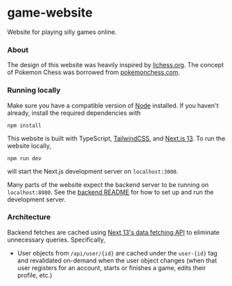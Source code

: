 # game-website
Website for playing silly games online.

### About
The design of this website was heavily inspired by [lichess.org](https://lichess.org/).
The concept of Pokemon Chess was borrowed from [pokemonchess.com](https://pokemonchess.com/).

### Running locally
Make sure you have a compatible version of [Node](https://nodejs.org/en) installed. If you haven't already, install the
required dependencies with
```shell
npm install
```
This website is built with TypeScript, [TailwindCSS](https://tailwindcss.com/docs/utility-first), and [Next.js 13](https://nextjs.org/docs).
To run the website locally,
```shell
npm run dev
```
will start the Next.js development server on `localhost:3000`.

Many parts of the website expect the backend server to be running on `localhost:8080`. See the [backend README](https://github.com/SVWEFSBRWHWBCOTSEID/game-website-backend)
for how to set up and run the development server.

### Architecture
<!-- ... -->
Backend fetches are cached using [Next 13's data fetching API](https://nextjs.org/docs/app/building-your-application/data-fetching)
to eliminate unnecessary queries. Specifically,

- User objects from `/api/user/{id}` are cached under the `user-{id}` tag and revalidated on-demand when the user object 
changes (when that user registers for an account, starts or finishes a game, edits their profile, etc.)
